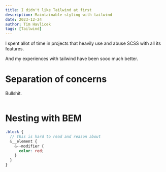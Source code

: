 ```yaml
---
title: I didn't like Tailwind at first
description: Maintainable styling with tailwind
date: 2023-12-24
author: Tim Havlicek
tags: [Tailwind]
---
```


I spent allot of time in projects that heavily use and abuse SCSS with all its features.

And my experiences with tailwind have been sooo much better.

# Separation of concerns

Bullshit.

```scss

```

# Nesting with BEM

```scss
.block {
  // this is hard to read and reason about
  &__element {
    &--modifier {
      color: red;
    }
  }
}
```
